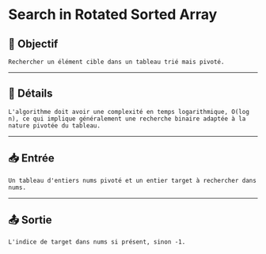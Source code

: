 # Search in Rotated Sorted Array

## 🎯 Objectif

    Rechercher un élément cible dans un tableau trié mais pivoté.

---

## 📝 Détails

    L'algorithme doit avoir une complexité en temps logarithmique, O(log n), ce qui implique généralement une recherche binaire adaptée à la nature pivotée du tableau.

---

## 📥 Entrée

    Un tableau d'entiers nums pivoté et un entier target à rechercher dans nums.

---

## 📤 Sortie

    L'indice de target dans nums si présent, sinon -1.

